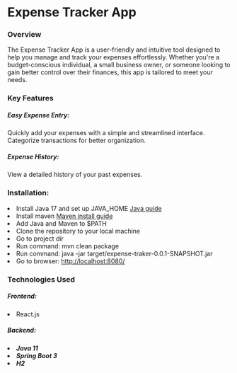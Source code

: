 <h1>Expense Tracker App</h1>

<h3>Overview</h3>
The Expense Tracker App is a user-friendly and intuitive tool designed to help you manage and track your expenses
effortlessly. Whether you're a budget-conscious individual, a small business owner, or someone looking to gain better
control over their finances, this app is tailored to meet your needs.

<h3>Key Features</h3>
<h5>Easy Expense Entry:</h5>
<p>Quickly add your expenses with a simple and streamlined interface. Categorize transactions for better organization.</p>

<h5>Expense History:</h5>
<p>View a detailed history of your past expenses.</p>


<h3>Installation:</h3>

<lt>
<li>Install Java 17 and set up JAVA_HOME <a href="https://www.java.com/en/download/help/download_options.html">Java guide</a> </li>
<li>Install maven <a href="https://maven.apache.org/install.html">Maven install guide</a></li> 
<li>Add Java and Maven to $PATH</li>
<li>Clone the repository to your local machine</li>
<li>Go to project dir</li>
<li>Run command: mvn clean package</li>
<li>Run command: java -jar target/expense-traker-0.0.1-SNAPSHOT.jar</li>
<li>Go to browser: <a href="http://localhost:8080/">http://localhost:8080/</a></li>
</lt>

<h3>Technologies Used</h3>
<h5>Frontend:</h5>
<li>React.js</li>

<h5>Backend:<h5>

<li>Java 11</li>
<li>Spring Boot 3</li>
<li>H2</li>